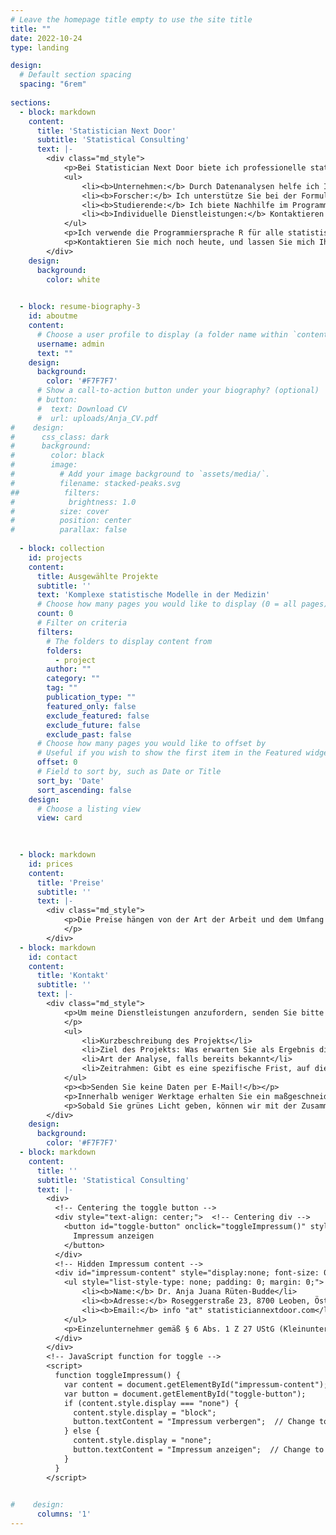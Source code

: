 ```yaml
---
# Leave the homepage title empty to use the site title
title: ""
date: 2022-10-24
type: landing

design:
  # Default section spacing
  spacing: "6rem"
    
sections:
  - block: markdown
    content:
      title: 'Statistician Next Door' 
      subtitle: 'Statistical Consulting'
      text: |-
        <div class="md_style">
            <p>Bei Statistician Next Door biete ich professionelle statistische Beratungsdienste für eine Vielzahl von Kunden an. Mein Ziel ist es, gemeinsam mit jedem Kunden seine spezifischen Bedürfnisse zu identifizieren und maßgeschneiderte Dienstleistungen anzubieten. Ob Sie ein Unternehmen, Forscher, oder Student sind, ich kann Ihnen helfen, indem ich Sie zu Ihren statistischen Anforderungen berate und/oder die Datenanalyse für Sie durchführe. Meine Dienstleistungen umfassen:</p>
            <ul>
                <li><b>Unternehmen:</b> Durch Datenanalysen helfe ich Ihnen, Ihre aktuelle Leistung zu verstehen, zukünftige Ergebnisse vorherzusagen und fundierte Entscheidungen mit fortschrittlichen statistischen Techniken und Datenvisualisierungs-Tools zu unterstützen.</li> 
                <li><b>Forscher:</b> Ich unterstütze Sie bei der Formulierung einer klaren und umsetzbaren Forschungsfrage, der Auswahl geeigneter statistischer Methoden und der Durchführung der Datenanalyse. Zusätzlich helfe ich Ihnen, die Ergebnisse zu interpretieren, die Befunde zu berichten und die Implikationen Ihrer Forschung zu kommunizieren.</li> 
                <li><b>Studierende:</b> Ich biete Nachhilfe im Programmieren mit der Programmiersprache R sowie Erklärungen zu Konzepten und Anwendungen der Statistik im Rahmen von Online-Tutoring an. Ich erstelle keine Lösungen für benotete Aufgaben.</li> 
                <li><b>Individuelle Dienstleistungen:</b> Kontaktieren Sie mich mit Ihrem statistischen Problem, und möglicherweise kann ich Ihnen helfen.</li>
            </ul>
            <p>Ich verwende die Programmiersprache R für alle statistischen Analysen und kann Sie auch bei Ihrer eigenen Analyse in R beraten.</p> 
            <p>Kontaktieren Sie mich noch heute, und lassen Sie mich Ihnen bei Ihren Datenanalyse-Anforderungen helfen.</p>
        </div>
    design:
      background:
        color: white
        

  - block: resume-biography-3 
    id: aboutme
    content:
      # Choose a user profile to display (a folder name within `content/authors/`)
      username: admin
      text: ""
    design:
      background:
        color: '#F7F7F7'
      # Show a call-to-action button under your biography? (optional)
      # button:
      #  text: Download CV
      #  url: uploads/Anja_CV.pdf
#    design:
#      css_class: dark
#      background:
#        color: black
#        image:
#          # Add your image background to `assets/media/`.
#          filename: stacked-peaks.svg
##          filters:
#            brightness: 1.0
#          size: cover
#          position: center
#          parallax: false
 
  - block: collection
    id: projects
    content:
      title: Ausgewählte Projekte
      subtitle: ''
      text: 'Komplexe statistische Modelle in der Medizin'
      # Choose how many pages you would like to display (0 = all pages)
      count: 0
      # Filter on criteria
      filters:
        # The folders to display content from
        folders:
          - project
        author: ""
        category: ""
        tag: ""
        publication_type: ""
        featured_only: false
        exclude_featured: false
        exclude_future: false
        exclude_past: false
      # Choose how many pages you would like to offset by
      # Useful if you wish to show the first item in the Featured widget
      offset: 0
      # Field to sort by, such as Date or Title
      sort_by: 'Date'
      sort_ascending: false
    design:
      # Choose a listing view
      view: card

  
 
  - block: markdown
    id: prices
    content:
      title: 'Preise'
      subtitle: ''
      text: |-
        <div class="md_style">
            <p>Die Preise hängen von der Art der Arbeit und dem Umfang des Projekts ab. Nachdem ich die Details Ihres Projekts erhalten habe, werde ich Ihnen innerhalb weniger Werktage ein Angebot und einen Zeitplan zusenden. 
            </p>
        </div>
  - block: markdown
    id: contact
    content:
      title: 'Kontakt'
      subtitle: ''
      text: |-
        <div class="md_style">
            <p>Um meine Dienstleistungen anzufordern, senden Sie bitte eine E-Mail mit einer Zusammenfassung Ihres Projekts oder Problems an info "at" statisticiannextdoor.com. Bitte fügen Sie insbesondere die folgenden Informationen bei: 
            </p>
            <ul>
                <li>Kurzbeschreibung des Projekts</li> 
                <li>Ziel des Projekts: Was erwarten Sie als Ergebnis dieses Projekts?</li> 
                <li>Art der Analyse, falls bereits bekannt</li> 
                <li>Zeitrahmen: Gibt es eine spezifische Frist, auf die Sie hinarbeiten?</li> 
            </ul>
            <p><b>Senden Sie keine Daten per E-Mail!</b></p> 
            <p>Innerhalb weniger Werktage erhalten Sie ein maßgeschneidertes Angebot mit einer Preis- und Zeitangabe.</p> 
            <p>Sobald Sie grünes Licht geben, können wir mit der Zusammenarbeit beginnen.</p>
        </div>
    design:
      background:
        color: '#F7F7F7'
  - block: markdown
    content:
      title: ''
      subtitle: 'Statistical Consulting'
      text: |-
        <div>
          <!-- Centering the toggle button -->
          <div style="text-align: center;">  <!-- Centering div -->
            <button id="toggle-button" onclick="toggleImpressum()" style="background:none;border:none;color:black;text-decoration:none;cursor:pointer;">
              Impressum anzeigen
            </button>
          </div>         
          <!-- Hidden Impressum content -->
          <div id="impressum-content" style="display:none; font-size: 0.8em;">
            <ul style="list-style-type: none; padding: 0; margin: 0;">
                <li><b>Name:</b> Dr. Anja Juana Rüten-Budde</li>
                <li><b>Adresse:</b> Roseggerstraße 23, 8700 Leoben, Österreich</li>
                <li><b>Email:</b> info "at" statisticiannextdoor.com</li>
            </ul>
            <p>Einzelunternehmer gemäß § 6 Abs. 1 Z 27 UStG (Kleinunternehmerregelung)</p>
          </div>
        </div>
        <!-- JavaScript function for toggle -->
        <script>
          function toggleImpressum() {
            var content = document.getElementById("impressum-content");
            var button = document.getElementById("toggle-button");
            if (content.style.display === "none") {
              content.style.display = "block";
              button.textContent = "Impressum verbergen";  // Change to "Hide"
            } else {
              content.style.display = "none";
              button.textContent = "Impressum anzeigen";  // Change to "Show"
            }
          }
        </script>
        

#    design:
      columns: '1'
---
```


<!-- email as picture:  <img src="/images/email_white.png" class="inline-image" style="width: 38%; height: auto; display: inline-block; vertical-align: middle; margin: 0; padding: 0;"> -->

